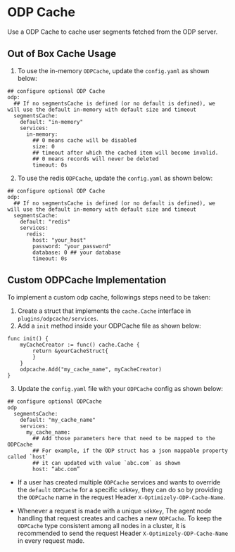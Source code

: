 # ODP Cache
Use a ODP Cache to cache user segments fetched from the ODP server.

## Out of Box Cache Usage

1. To use the in-memory `ODPCache`, update the `config.yaml` as shown below:
```
## configure optional ODP Cache
odp:
  ## If no segmentsCache is defined (or no default is defined), we will use the default in-memory with default size and timeout
  segmentsCache:
    default: "in-memory"
    services:
      in-memory: 
        ## 0 means cache will be disabled
        size: 0
        ## timeout after which the cached item will become invalid.
        ## 0 means records will never be deleted
        timeout: 0s
```

2. To use the redis `ODPCache`, update the `config.yaml` as shown below:
```
## configure optional ODP Cache
odp:
  ## If no segmentsCache is defined (or no default is defined), we will use the default in-memory with default size and timeout
  segmentsCache:
    default: "redis"
    services:
      redis: 
        host: "your_host"
        password: "your_password"
        database: 0 ## your database
        timeout: 0s
```

## Custom ODPCache Implementation

To implement a custom odp cache, followings steps need to be taken:
1. Create a struct that implements the `cache.Cache` interface in `plugins/odpcache/services`.
2. Add a `init` method inside your ODPCache file as shown below:
```
func init() {
	myCacheCreator := func() cache.Cache {
		return &yourCacheStruct{
		}
	}
	odpcache.Add("my_cache_name", myCacheCreator)
}
```
3. Update the `config.yaml` file with your `ODPCache` config as shown below:

```
## configure optional ODPCache
odp
  segmentsCache:
    default: "my_cache_name"
    services:
      my_cache_name: 
        ## Add those parameters here that need to be mapped to the ODPCache
        ## For example, if the ODP struct has a json mappable property called `host`
        ## it can updated with value `abc.com` as shown
        host: “abc.com”
```
- If a user has created multiple `ODPCache` services and wants to override the `default` `ODPCache` for a specific `sdkKey`, they can do so by providing the `ODPCache` name in the request Header `X-Optimizely-ODP-Cache-Name`.

- Whenever a request is made with a unique `sdkKey`, The agent node handling that request creates and caches a new `ODPCache`. To keep the `ODPCache` type consistent among all nodes in a cluster, it is recommended to send the request Header `X-Optimizely-ODP-Cache-Name` in every request made.
